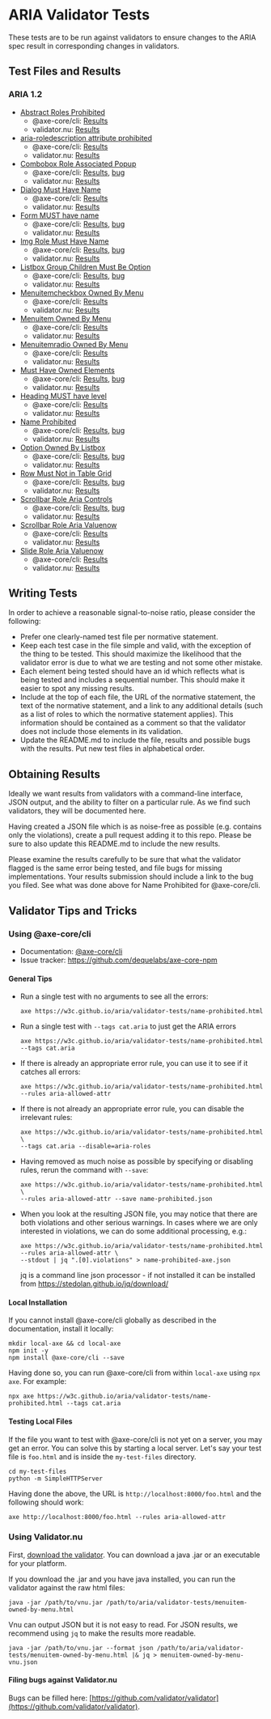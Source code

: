# ARIA Validator Tests

These tests are to be run against validators to ensure changes to the ARIA spec result in
corresponding changes in validators.

## Test Files and Results

### ARIA 1.2

* [Abstract Roles Prohibited](abstract-roles-prohibited.html)
  * @axe-core/cli: [Results](absract-roles-prohibited.json)
  * validator.nu: [Results](abstract-roles-prohibited-vnu.json)
* [aria-roledescription attribute prohibited](roledescription-prohibited.html)
  * @axe-core/cli: [Results](roledescription-prohibited-axe.json)
  * validator.nu: [Results](absract-roles-prohibited-vnu.json)
* [Combobox Role Associated Popup](combobox-role-associated-popup.html)
  * @axe-core/cli: [Results](combobox-role-associated-popup-axe.json), [bug](https://github.com/dequelabs/axe-core-npm/issues/314)
  * validator.nu: [Results](combobox-role-associated-popup-vnu.json)
* [Dialog Must Have Name](dialog-must-have-name.html)
  * @axe-core/cli: [Results](dialog-must-have-name-axe.json)
  * validator.nu: [Results](dialog-must-have-name-vnu.json)
* [Form MUST have name](form-role-must-have-name.html)
  * @axe-core/cli: [Results](form-role-must-have-name-axe.json), [bug](https://github.com/dequelabs/axe-core-npm/issues/329)
  * validator.nu: [Results](form-role-must-have-name-vnu.json)
* [Img Role Must Have Name](img-role-must-have-name.html)
  * @axe-core/cli: [Results](img-role-must-have-name-axe.json), [bug](https://github.com/dequelabs/axe-core-npm/issues/316)
  * validator.nu: [Results](img-role-must-have-name-vnu.json)
* [Listbox Group Children Must Be Option](listbox-group-children-must-be-option.html)
  * @axe-core/cli: [Results](listbox-group-children-must-be-option-axe.json), [bug](https://github.com/dequelabs/axe-core-npm/issues/313)
  * validator.nu: [Results](listbox-group-children-must-be-option-vnu.json)
* [Menuitemcheckbox Owned By Menu](menuitemcheckbox-owned-by-menu.html)
  * @axe-core/cli: [Results](menuitemcheckbox-owned-by-menu-axe.json)
  * validator.nu: [Results](menuitemcheckbox-owned-by-menu-vnu.json)
* [Menuitem Owned By Menu](menuitem-owned-by-menu.html)
  * @axe-core/cli: [Results](menuitem-owned-by-menu-axe.html)
  * validator.nu: [Results](menuitem-owned-by-menu-vnu.json)
* [Menuitemradio Owned By Menu](menuitemradio-owned-by-menu.html)
  * @axe-core/cli: [Results](menuitemradio-owned-by-menu-axe.html)
  * validator.nu: [Results](menuitemradio-owned-by-menu-vnu.json)
* [Must Have Owned Elements](must-have-owned-elements.html)
  * @axe-core/cli: [Results](must-have-owned-elements.json), [bug](https://github.com/dequelabs/axe-core-npm/issues/292)
  * validator.nu: [Results](must-have-owned-elements-vnu.json)
* [Heading MUST have level](heading-role-must-have-level.html)
  * @axe-core/cli: [Results]()
  * validator.nu: [Results](heading-role-must-have-level-vnu.json)
* [Name Prohibited](name-prohibited.html)
  * @axe-core/cli: [Results](name-prohibited-axe.json), [bug](https://github.com/dequelabs/axe-core-npm/issues/275)
  * validator.nu: [Results](name-prohibited-vnu.json)
* [Option Owned By Listbox](option-owned-by-listbox.html)
  * @axe-core/cli: [Results](option-owned-by-listbox-axe.json), [bug](https://github.com/dequelabs/axe-core-npm/issues/313)
  * validator.nu: [Results](option-owned-by-listbox-vnu.json)
* [Row Must Not in Table Grid](row-must-not-in-table-grid.html)
  * @axe-core/cli: [Results](row-must-not-in-table-grid-axe.json), [bug](https://github.com/dequelabs/axe-core-npm/issues/317)
  * validator.nu: [Results](row-must-not-in-table-grid-vnu.json)
* [Scrollbar Role Aria Controls](scrollbar-role-aria-controls.html)
  * @axe-core/cli: [Results](scrollbar-role-aria-controls-axe.json), [bug](https://github.com/dequelabs/axe-core-npm/issues/318)
  * validator.nu: [Results](scrollbar-role-aria-controls-vnu.json)
* [Scrollbar Role Aria Valuenow](scrollbar-role-aria-valuenow.html)
  * @axe-core/cli: [Results](scrollbar-role-aria-valuenow-axe.json)
  * validator.nu: [Results](scrollbar-role-aria-valuenow-vnu.json)
* [Slide Role Aria Valuenow](slider-role-aria-valuenow.html)
  * @axe-core/cli: [Results](slider-role-aria-valuenow-axe.json)
  * validator.nu: [Results](slider-role-aria-valuenow-vnu.json)

## Writing Tests

In order to achieve a reasonable signal-to-noise ratio, please consider the following:

* Prefer one clearly-named test file per normative statement.
* Keep each test case in the file simple and valid, with the exception of the thing to be tested.
  This should maximize the likelihood that the validator error is due to what we are testing and
  not some other mistake.
* Each element being tested should have an id which reflects what is being tested and includes a
  sequential number. This should make it easier to spot any missing results.
* Include at the top of each file, the URL of the normative statement, the text of the normative
  statement, and a link to any additional details (such as a list of roles to which the normative
  statement applies). This information should be contained as a comment so that the validator does
  not include those elements in its validation.
* Update the README.md to include the file, results and possible bugs with the results. Put new test files in alphabetical order.

## Obtaining Results

Ideally we want results from validators with a command-line interface, JSON output, and the ability
to filter on a particular rule. As we find such validators, they will be documented here.

Having created a JSON file which is as noise-free as possible (e.g. contains only the violations),
create a pull request adding it to this repo. Please be sure to also update this README.md to
include the new results.

Please examine the results carefully to be sure that what the validator flagged is the same error
being tested, and file bugs for missing implementations. Your results submission should include a
link to the bug you filed. See what was done above for Name Prohibited for @axe-core/cli.

## Validator Tips and Tricks

### Using @axe-core/cli

* Documentation: [@axe-core/cli](https://www.npmjs.com/package/@axe-core/cli)
* Issue tracker: https://github.com/dequelabs/axe-core-npm

#### General Tips
* Run a single test with no arguments to see all the errors:
  ```
  axe https://w3c.github.io/aria/validator-tests/name-prohibited.html
  ```
* Run a single test with `--tags cat.aria` to just get the ARIA errors
  ```
  axe https://w3c.github.io/aria/validator-tests/name-prohibited.html --tags cat.aria
  ```
* If there is already an appropriate error rule, you can use it to see if it catches all errors:
  ```
  axe https://w3c.github.io/aria/validator-tests/name-prohibited.html --rules aria-allowed-attr
  ```
* If there is not already an appropriate error rule, you can disable the irrelevant rules:
  ```
  axe https://w3c.github.io/aria/validator-tests/name-prohibited.html \
  --tags cat.aria --disable=aria-roles
  ```
* Having removed as much noise as possible by specifying or disabling rules, rerun the command with `--save`:
  ```
  axe https://w3c.github.io/aria/validator-tests/name-prohibited.html \
  --rules aria-allowed-attr --save name-prohibited.json
  ```
* When you look at the resulting JSON file, you may notice that there are both violations and other serious warnings.
  In cases where we are only interested in violations, we can do some additional processing, e.g.:
  ```
  axe https://w3c.github.io/aria/validator-tests/name-prohibited.html --rules aria-allowed-attr \
  --stdout | jq ".[0].violations" > name-prohibited-axe.json
  ```

  jq is a command line json processor - if not installed it can be installed from https://stedolan.github.io/jq/download/

#### Local Installation
If you cannot install @axe-core/cli globally as described in the documentation, install it locally:

```
mkdir local-axe && cd local-axe
npm init -y
npm install @axe-core/cli --save
```

Having done so, you can run @axe-core/cli from within `local-axe` using `npx axe`. For example:

```
npx axe https://w3c.github.io/aria/validator-tests/name-prohibited.html --tags cat.aria
```

#### Testing Local Files
If the file you want to test with @axe-core/cli is not yet on a server, you may get an error.
You can solve this by starting a local server. Let's say your test file is `foo.html` and is
inside the `my-test-files` directory.

```
cd my-test-files
python -m SimpleHTTPServer
```

Having done the above, the URL is `http://localhost:8000/foo.html` and the following should work:

```
axe http://localhost:8000/foo.html --rules aria-allowed-attr
```

### Using Validator.nu 

First, [download the validator](https://github.com/validator/validator). You can download a java .jar or an
executable for your platform.

If you download the .jar and you have java installed, you can run the validator against the raw html files:

```
java -jar /path/to/vnu.jar /path/to/aria/validator-tests/menuitem-owned-by-menu.html
```

Vnu can output JSON but it is not easy to read. For JSON results, we recommend using `jq` to make the results more readable.

```
java -jar /path/to/vnu.jar --format json /path/to/aria/validator-tests/menuitem-owned-by-menu.html |& jq > menuitem-owned-by-menu-vnu.json
```

#### Filing bugs against Validator.nu

Bugs can be filled here: [https://github.com/validator/validator](https://github.com/validator/validator).